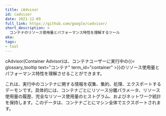 ```yaml
---
title: cAdvisor
id: cadvisor
date: 2021-12-09
full_link: https://github.com/google/cadvisor/
short_description: >
  コンテナのリソース使用量とパフォーマンス特性を理解するツール
aka:
tags:
- tool
---
```

cAdvisor(Container Advisor)は、コンテナユーザーに実行中の{{< glossary_tooltip text="コンテナ" term_id="container" >}}のリソース使用量とパフォーマンス特性を理解させることができます。

<!--more-->

これは、実行中のコンテナに関する情報を収集、集約、処理、エクスポートするデーモンです。具体的には、コンテナごとにリソース分離パラメータ、リソース使用量の履歴、完全なリソース使用量のヒストグラム、およびネットワーク統計を保持します。このデータは、コンテナごとにマシン全体でエクスポートされます。
